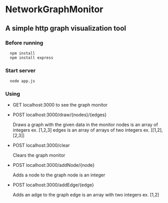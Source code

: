 # NetworkGraphMonitor
## A simple http graph visualization tool

### Before running
  ```
    npm install
    npm install express
  ```
  
### Start server
  ```
    node app.js
  ```
  
### Using
  - GET localhost:3000 to see the graph monitor

  - POST localhost:3000/draw/{nodes}/{edges}
  
      Draws a graph with the given data in the monitor
      nodes is an array of integers ex. [1,2,3]
      edges is an array of arrays of two integers ex. [[1,2], [2,3]]
 
  - POST localhost:3000/clear
  
      Clears the graph monitor
      
  - POST localhost:3000/addNode/{node}
   
      Adds a node to the graph
      node is an integer
      
  - POST localhost:3000/addEdge/{edge}

      Adds an adge to the graph
      edge is an array with two integers ex. [1,2]
